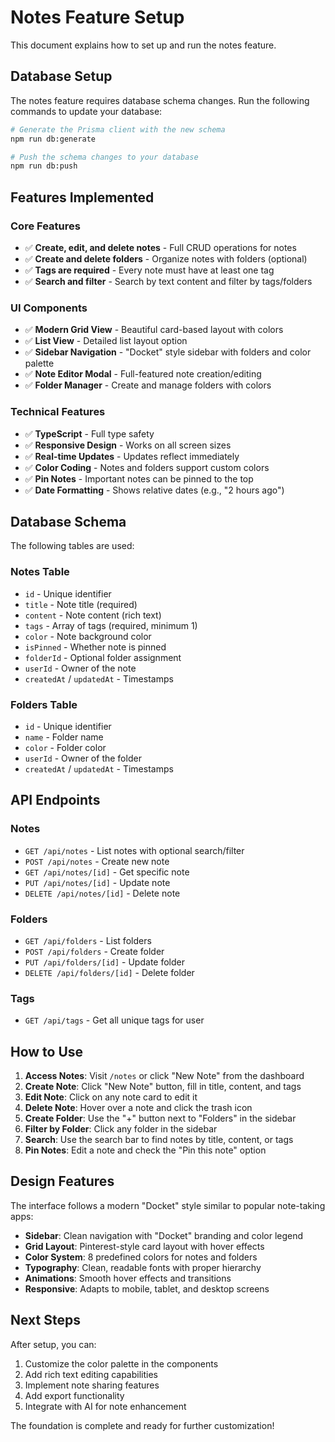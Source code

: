 # Notes Feature Setup

This document explains how to set up and run the notes feature.

## Database Setup

The notes feature requires database schema changes. Run the following commands to update your database:

```bash
# Generate the Prisma client with the new schema
npm run db:generate

# Push the schema changes to your database
npm run db:push
```

## Features Implemented

### Core Features

- ✅ **Create, edit, and delete notes** - Full CRUD operations for notes
- ✅ **Create and delete folders** - Organize notes with folders (optional)
- ✅ **Tags are required** - Every note must have at least one tag
- ✅ **Search and filter** - Search by text content and filter by tags/folders

### UI Components

- ✅ **Modern Grid View** - Beautiful card-based layout with colors
- ✅ **List View** - Detailed list layout option
- ✅ **Sidebar Navigation** - "Docket" style sidebar with folders and color palette
- ✅ **Note Editor Modal** - Full-featured note creation/editing
- ✅ **Folder Manager** - Create and manage folders with colors

### Technical Features

- ✅ **TypeScript** - Full type safety
- ✅ **Responsive Design** - Works on all screen sizes
- ✅ **Real-time Updates** - Updates reflect immediately
- ✅ **Color Coding** - Notes and folders support custom colors
- ✅ **Pin Notes** - Important notes can be pinned to the top
- ✅ **Date Formatting** - Shows relative dates (e.g., "2 hours ago")

## Database Schema

The following tables are used:

### Notes Table

- `id` - Unique identifier
- `title` - Note title (required)
- `content` - Note content (rich text)
- `tags` - Array of tags (required, minimum 1)
- `color` - Note background color
- `isPinned` - Whether note is pinned
- `folderId` - Optional folder assignment
- `userId` - Owner of the note
- `createdAt` / `updatedAt` - Timestamps

### Folders Table

- `id` - Unique identifier
- `name` - Folder name
- `color` - Folder color
- `userId` - Owner of the folder
- `createdAt` / `updatedAt` - Timestamps

## API Endpoints

### Notes

- `GET /api/notes` - List notes with optional search/filter
- `POST /api/notes` - Create new note
- `GET /api/notes/[id]` - Get specific note
- `PUT /api/notes/[id]` - Update note
- `DELETE /api/notes/[id]` - Delete note

### Folders

- `GET /api/folders` - List folders
- `POST /api/folders` - Create folder
- `PUT /api/folders/[id]` - Update folder
- `DELETE /api/folders/[id]` - Delete folder

### Tags

- `GET /api/tags` - Get all unique tags for user

## How to Use

1. **Access Notes**: Visit `/notes` or click "New Note" from the dashboard
2. **Create Note**: Click "New Note" button, fill in title, content, and tags
3. **Edit Note**: Click on any note card to edit it
4. **Delete Note**: Hover over a note and click the trash icon
5. **Create Folder**: Use the "+" button next to "Folders" in the sidebar
6. **Filter by Folder**: Click any folder in the sidebar
7. **Search**: Use the search bar to find notes by title, content, or tags
8. **Pin Notes**: Edit a note and check the "Pin this note" option

## Design Features

The interface follows a modern "Docket" style similar to popular note-taking apps:

- **Sidebar**: Clean navigation with "Docket" branding and color legend
- **Grid Layout**: Pinterest-style card layout with hover effects
- **Color System**: 8 predefined colors for notes and folders
- **Typography**: Clean, readable fonts with proper hierarchy
- **Animations**: Smooth hover effects and transitions
- **Responsive**: Adapts to mobile, tablet, and desktop screens

## Next Steps

After setup, you can:

1. Customize the color palette in the components
2. Add rich text editing capabilities
3. Implement note sharing features
4. Add export functionality
5. Integrate with AI for note enhancement

The foundation is complete and ready for further customization!
